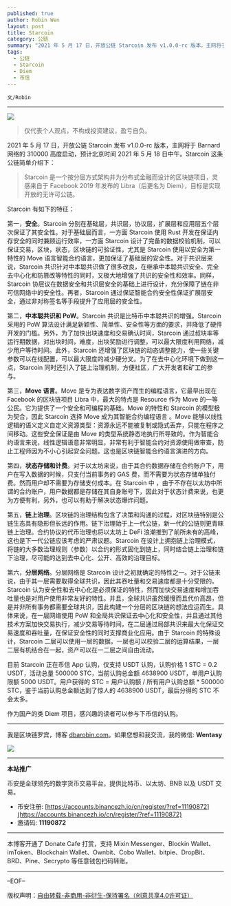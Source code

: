 ```yaml
---
published: true
author: Robin Wen
layout: post
title: Starcoin
category: 公链
summary: "2021 年 5 月 17 日，开放公链 Starcoin 发布 v1.0.0-rc 版本，主网将于 Barnard 网络的 310000 高度启动，预计北京时间 2021 年 5 月 18 日中午。Starcoin 是一个按分层方式架构并为分布式金融而设计的区块链项目，灵感来自于 Facebook 2019 年发布的 Libra（后更名为 Diem），目标是实现开放的无许可公链。目前 Starcoin 正在币信 App 认购，仅支持 USDT 认购，认购价格 1 STC = 0.2 USDT，活动总量 500000 STC，当前认购总金额 4638900 USDT，单用户认购限额 5000 USDT。用户获得的 STC = 用户认购额 / 所有用户认购总额 * 500000 STC，鉴于当前认购总金额达到了惊人的 4638900 USDT，最后分得的 STC 不会太多。作为国产的类 Diem 项目，感兴趣的读者可以参与下币信的认购。"
tags:
  - 公链
  - Starcoin
  - Diem
  - 币信
---
```


`文/Robin`

***

![](https://cdn.dbarobin.com/yuqd2e0.png)

> 仅代表个人观点，不构成投资建议，盈亏自负。

2021 年 5 月 17 日，开放公链 Starcoin 发布 v1.0.0-rc 版本，主网将于 Barnard 网络的 310000 高度启动，预计北京时间 2021 年 5 月 18 日中午。Starcoin 这条公链简单介绍下：

> Starcoin 是一个按分层方式架构并为分布式金融而设计的区块链项目，灵感来自于 Facebook 2019 年发布的 Libra（后更名为 Diem），目标是实现开放的无许可公链。

Starcoin 有如下的特征：

第一，**安全**。Starcoin 分别在基础层，共识层，协议层，扩展层和应用层五个层次保证了其安全性。对于基础层而言，一方面 Starcoin 使用 Rust 开发在保证内存安全的同时兼顾运行效率，一方面 Starcoin 设计了完备的数据校验机制，可以保证交易，区块，状态，区块链的可验证性，尤其是 Starcoin 使用以安全为第一特性的 Move 语言智能合约语言，更加保证了基础层的安全性。对于共识层来说，Starcoin 共识针对中本聪共识做了很多改良，在继承中本聪共识安全、完全去中心化和防篡改等特性的同时，又极大地增强了共识的安全性和效率。同样，Starcoin 协层议在数据安全和共识层安全的基础上进行设计，充分保障了链在非可信网络中的安全性。再者，Starcoin 通过保证智能合约安全性保证扩展层安全，通过非对称签名等手段提升了应用层的安全性。

第二，**中本聪共识和 PoW**。Starcoin 共识是比特币中本聪共识的增强。Starcoin 采用的 PoW 算法设计满足新颖性、简单性、安全性等方面的要求，并降低了硬件开发的门槛。另外，为了加快出块速度和交易确认时间，Starcoin 通过叔块率等运行期数据，对出块时间，难度，出块奖励进行调整，可以最大限度利用网络，减少用户等待时间。此外，Starcoin 还增强了区块链的动态调整能力，使一些关键参数可以在线配置，可以最大限度的减少硬分叉。为了在去中心化环境下做到这一点，Starcoin 同时还引入了链上治理机制，方便社区，广大开发者和矿工的参与。

第三，**Move 语言**。Move 是专为表达数字资产而生的编程语言，它最早出现在 Facebook 的区块链项目 Libra 中，最大的特点是 Resource 作为 Move 的一等公民。它为提供了一个安全和可编程的基础。Move 的特性和 Starcoin 的模型极为契合，因此 Starcoin 选择 Move 成为其智能合约编程语言 。Move 能够以线性逻辑的语义定义自定义资源类型：资源永远不能被复制或隐式丢弃，只能在程序之间移动。这些安全保证是由 Move 的类型系统静态地执行所导致的。作为智能合约语言来说，线性逻辑语意非常明显，非常有利于智能合约对资源使用做审查，防止工程师因为不小心引起安全问题。这也是区块链智能合约语言演进的方向。

第四，**状态存储和计费**。对于以太坊来说，由于其合约数据存储在合约账户下，用户在写入数据的时候，只支付当前事务的 GAS 费，而不需要为状态存储单独付费。然而用户却不需要为存储支付成本。在 Starcoin 中 ，由于不存在以太坊中所谓的合约账户，用户数据都是存储在其自身账号下，因此对于状态计费来说，也更为方便有利，另外，也可以有助于解决状态爆炸问题。

第五，**链上治理**。区块链的治理结构包含了决策和沟通的过程，对区块链特别是公链生态具有隐形但长远的作用。链下治理始于上一代公链，新一代的公链则更青睐链上治理。合约协议的代币治理也将以太坊上 DeFi 浪潮推到了前所未有的高峰，这也是下一代公链应该考虑的严肃议题。Starcoin 在设计上拥抱链上治理模式，将链的大多数治理规则（参数）以合约的形式固化到链上，同时结合链上治理和链下治理，尽可能的达到去中心化、公开、高效的治理目标。

第六，**分层网络**。分层网络是 Starcoin 设计之初就确定的特性之一。对于公链来说，由于其一层需要取得全球共识，因此其吞吐量和交易速度都是十分受限的。Starcoin 认为安全性和去中心化是必须保证的特性，然而加快交易速度和增加吞吐量也是对用户使用非常友好的特性。并且，全球共识虽然缓慢而且代价高昂，但是并非所有事务都需要全球共识，因此构建一个分层的区块链的想法应运而生。具体来说，在一层网络使用 PoW 和全局共识保证去中心化和安全性，并且通过其他技术方案加快交易执行，减少交易等待时间，在二层通过局部共识来最大化保证交易速度和吞吐量，在保证安全性的同时支撑商业化应用。由于 Starcoin 的特殊设计，Starcoin 二层可以使用一层的数据，一层也可以校验二层的运算结果，一层二层有机结合在一起，资产可以在一二层之间自由流动。

目前 Starcoin 正在币信 App 认购，仅支持 USDT 认购，认购价格 1 STC = 0.2 USDT，活动总量 500000 STC，当前认购总金额 4638900 USDT，单用户认购限额 5000 USDT。用户获得的 STC = 用户认购额 / 所有用户认购总额 * 500000 STC，鉴于当前认购总金额达到了惊人的 4638900 USDT，最后分得的 STC 不会太多。

作为国产的类 Diem 项目，感兴趣的读者可以参与下币信的认购。

***

我是区块链罗宾，博客 [dbarobin.com](https://dbarobin.com/)。如果您想和我交流，我的微信: **Wentasy**

![](https://cdn.dbarobin.com/v4yywe2.png)

***

**本站推广**

币安是全球领先的数字货币交易平台，提供比特币、以太坊、BNB 以及 USDT 交易。

* 币安注册: [https://accounts.binancezh.io/cn/register/?ref=11190872](https://accounts.binancezh.io/cn/register/?ref=11190872)
* 邀请码: **11190872**

***

本博客开通了 Donate Cafe 打赏，支持 Mixin Messenger、Blockin Wallet、imToken、Blockchain Wallet、Ownbit、Cobo Wallet、bitpie、DropBit、BRD、Pine、Secrypto 等任意钱包扫码转账。

<center>
    <div class="--donate-button"
         data-button-id="f8b9df0d-af9a-460d-8258-d3f435445075"
    ></div>
</center>

***

–EOF–

版权声明：[自由转载-非商用-非衍生-保持署名（创意共享4.0许可证）](http://creativecommons.org/licenses/by-nc-nd/4.0/deed.zh)